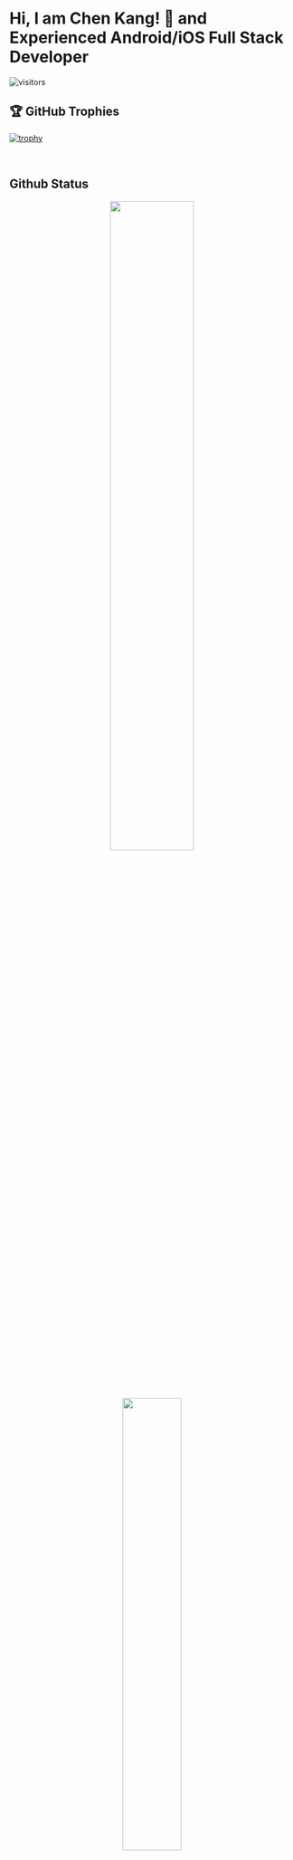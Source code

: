 # Hi, I am Chen Kang! 👋 and Experienced Android/iOS Full Stack Developer

![visitors](https://visitor-badge.glitch.me/badge?page_id=chenkang-secret.chenkang-secret)

## 🏆 GitHub Trophies
[![trophy](https://github-profile-trophy.vercel.app/?username=chenkang-secret&column=8)](https://github-profile-trophy.vercel.app/?username=chenkang-secret&column=8)

<br>
 
## Github Status
<p align="center">
    <img src="https://github-readme-stats.vercel.app/api?username=chenkang-secret&show_icons=true&text_color=58a6ff&hide_border=true" width="54.25%">
    <img src="https://github-readme-stats.vercel.app/api/top-langs?username=chenkang-secret&layout=compact&text_color=58a6ff&hide_border=true" width="45.25%">
</p>
